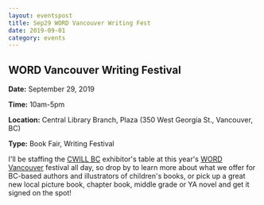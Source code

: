 ```yaml
---
layout: eventspost
title: Sep29 WORD Vancouver Writing Fest
date: 2019-09-01
category: events
---
```


## WORD Vancouver Writing Festival

**Date:** September 29, 2019

**Time:** 10am-5pm

**Location:** Central Library Branch, Plaza (350 West Georgia St., Vancouver, BC)

**Type:** Book Fair, Writing Festival

I'll be staffing the [CWILL BC](https://www.cwillbc.org/) exhibitor's table at this year's [WORD Vancouver](https://www.wordvancouver.ca/schedule) festival all day, so drop by to learn more about what we offer for BC-based authors and illustrators of children's books, or pick up a great new local picture book, chapter book, middle grade or YA novel and get it signed on the spot!
